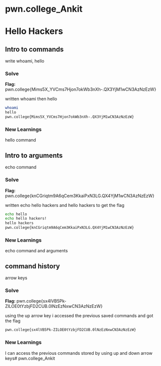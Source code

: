 # pwn.college_Ankit


# Hello Hackers

## Intro to commands 
write whoami, hello 

### Solve
**Flag:** pwn.college{Mims5X_YVCms7Hjon7okWb3nXh-.QX3YjM1wCN3AzNzEzW}

written whoami then hello 

```bash
whoami
hello
pwn.college{Mims5X_YVCms7Hjon7okWb3nXh-.QX3YjM1wCN3AzNzEzW}
```

### New Learnings
hello command



## Intro to arguments 
echo command 

### Solve
**Flag:** pwn.college{knCGriqtm9A6qCem3KkaiPxN3LG.QX4YjM1wCN3AzNzEzW}

written echo hello hackers and hello hackers to get the flag 

```bash
echo hello
echo hello hackers!
hello hackers
pwn.college{knCGriqtm9A6qCem3KkaiPxN3LG.QX4YjM1wCN3AzNzEzW}
```

### New Learnings
echo command and arguments 




## command history

arrow keys

### Solve
**Flag:** pwn.college{sx4lVB5Pk-ZILOE0tYzbjFD2CUB.0lNzEzNxwCN3AzNzEzW}

using the up arrow key i accessed the previous saved commands and got the flag  

```bash
pwn.college{sx4lVB5Pk-ZILOE0tYzbjFD2CUB.0lNzEzNxwCN3AzNzEzW}
```

### New Learnings
I can access the previous commands stored by using up and down arrow keys# pwn.college_Ankit
